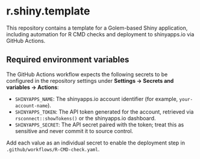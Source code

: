 # r.shiny.template

This repository contains a template for a Golem-based Shiny application, including automation for R CMD checks and deployment to shinyapps.io via GitHub Actions.

## Required environment variables

The GitHub Actions workflow expects the following secrets to be configured in the repository settings under **Settings → Secrets and variables → Actions**:

- `SHINYAPPS_NAME`: The shinyapps.io account identifier (for example, `your-account-name`).
- `SHINYAPPS_TOKEN`: The API token generated for the account, retrieved via `rsconnect::showTokens()` or the shinyapps.io dashboard.
- `SHINYAPPS_SECRET`: The API secret paired with the token; treat this as sensitive and never commit it to source control.

Add each value as an individual secret to enable the deployment step in `.github/workflows/R-CMD-check.yaml`.
